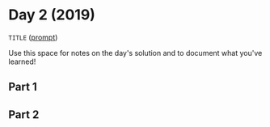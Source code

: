 # Day 2 (2019)

`TITLE` ([prompt](https://adventofcode.com/2019/day/2))

Use this space for notes on the day's solution and to document what you've learned!

## Part 1

## Part 2

